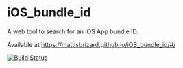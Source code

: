 # iOS_bundle_id

A web tool to search for an iOS App bundle ID.

Available at https://mattisbrizard.github.io/iOS_bundle_id/#/

[![Build Status](https://img.shields.io/github/workflow/status/MattisBrizard/iOS_bundle_id/Deploy%20flutter%20web)](https://github.com/MattisBrizard/iOS_bundle_id/actions?query=workflow%3A%22Deploy+flutter+web%22)
